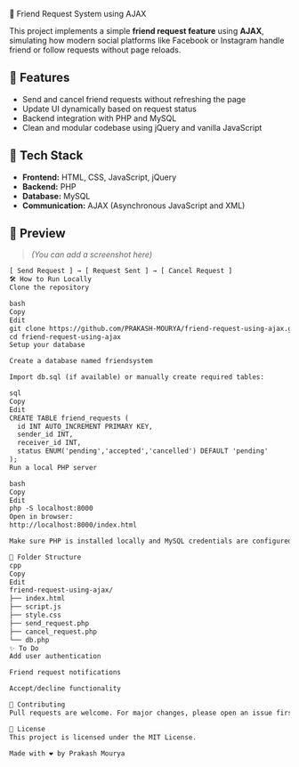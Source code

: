  👥 Friend Request System using AJAX

This project implements a simple **friend request feature** using **AJAX**, simulating how modern social platforms like Facebook or Instagram handle friend or follow requests without page reloads.

## 🚀 Features

- Send and cancel friend requests without refreshing the page
- Update UI dynamically based on request status
- Backend integration with PHP and MySQL
- Clean and modular codebase using jQuery and vanilla JavaScript

## 🧰 Tech Stack

- **Frontend:** HTML, CSS, JavaScript, jQuery
- **Backend:** PHP
- **Database:** MySQL
- **Communication:** AJAX (Asynchronous JavaScript and XML)

## 📸 Preview

> *(You can add a screenshot here)*

```html
[ Send Request ] → [ Request Sent ] → [ Cancel Request ]
🛠️ How to Run Locally
Clone the repository

bash
Copy
Edit
git clone https://github.com/PRAKASH-MOURYA/friend-request-using-ajax.git
cd friend-request-using-ajax
Setup your database

Create a database named friendsystem

Import db.sql (if available) or manually create required tables:

sql
Copy
Edit
CREATE TABLE friend_requests (
  id INT AUTO_INCREMENT PRIMARY KEY,
  sender_id INT,
  receiver_id INT,
  status ENUM('pending','accepted','cancelled') DEFAULT 'pending'
);
Run a local PHP server

bash
Copy
Edit
php -S localhost:8000
Open in browser:
http://localhost:8000/index.html

Make sure PHP is installed locally and MySQL credentials are configured correctly in your PHP files.

📂 Folder Structure
cpp
Copy
Edit
friend-request-using-ajax/
├── index.html
├── script.js
├── style.css
├── send_request.php
├── cancel_request.php
└── db.php
✨ To Do
Add user authentication

Friend request notifications

Accept/decline functionality

🤝 Contributing
Pull requests are welcome. For major changes, please open an issue first to discuss the feature or fix.

📄 License
This project is licensed under the MIT License.

Made with ❤️ by Prakash Mourya
